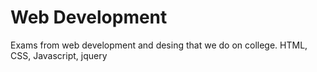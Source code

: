 # Web Development
Exams from web development and desing that we do on college.
HTML, CSS, Javascript, jquery
